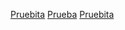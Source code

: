 [Pruebita](https://www.w3schools.com/jsref/tryit.asp?filename=tryjs)
[Prueba](https://developer.mozilla.org/es/docs/Web/JavaScript/Refere)
[Pruebita](https://www.w3schools.com/jsref/jsref_reduce.asp)